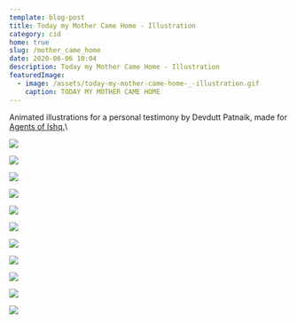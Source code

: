 ```yaml
---
template: blog-post
title: Today my Mother Came Home - Illustration
category: cid
home: true
slug: /mother_came_home
date: 2020-06-06 10:04
description: Today my Mother Came Home - Illustration
featuredImage:
  - image: /assets/today-my-mother-came-home-_-illustration.gif
    caption: TODAY MY MOTHER CAME HOME
---
```

Animated illustrations for a personal testimony by Devdutt Patnaik, made for [Agents of Ishq.](http://agentsofishq.com/today-my-mother-came-home/)\





![](/assets/7e16f740955353.57937262c223b.gif)

![](/assets/4f2e9040955353.579372645c380.gif)

![](/assets/8e2fb640955353.57937264a986f.gif)

![](/assets/26e66340955353.57937262e59fd.gif)

![](/assets/998a9040955353.57937264c4e56.gif)

![](/assets/def80640955353.57937264890ba.gif)

![](/assets/c1db6f40955353.57937264065bd.gif)

![](/assets/b3b5fb40955353.57937263d661c.gif)

![](/assets/bd0b0c40955353.57937263b4d87.gif)

![](/assets/f6f5cf40955353.5793726435894.gif)



![](/assets/495fde40955353.579372630790d.gif)